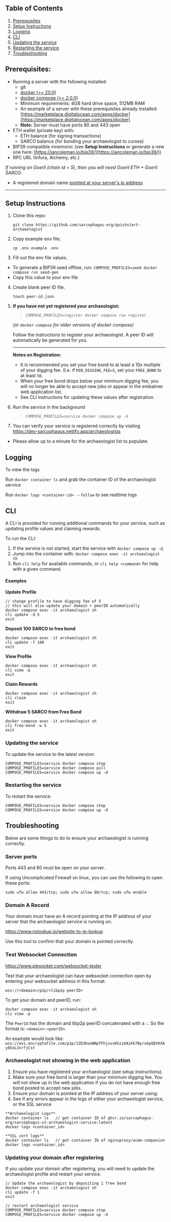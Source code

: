 
## Table of Contents
1. [Prerequisites](#prerequisites)
2. [Setup Instructions](#setup-instructions)
3. [Logging](#logging)
4. [CLI](#cli)
5. [Updating the service](#updating-the-service)
6. [Restarting the service](#restarting-the-service)
7. [Troubleshooting](#troubleshooting)

## Prerequisites:
- Running a server with the following installed:
  - git
  - [docker (>= 20.0)](https://www.simplilearn.com/tutorials/docker-tutorial/how-to-install-docker-on-ubuntu)
  - [docker compose (>= 2.0.0)](https://docs.docker.com/compose/install/linux/#install-the-plugin-manually)
  - Minimum requirements: 4GB hard drive space, 512MB RAM
  - An example of a server with these prerequisites already installed: [https://marketplace.digitalocean.com/apps/docker](https://marketplace.digitalocean.com/apps/docker)
  - **Note:** Server must have ports 80 and 443 open
- ETH wallet (private key) with:
  - ETH balance (for signing transactions)
  - SARCO balance (for bonding your archaeologist to curses)
- BIP39 compatible mnemonic (see **Setup Instructions** or generate a new one here: [https://iancoleman.io/bip39/](https://iancoleman.io/bip39/))
- RPC URL (Infura, Alchemy, etc.)

_If running on Goerli (chain id = 5), then you will need Goerli ETH + Goerli SARCO._

- A registered domain name [pointed at your server's ip address](https://www.servers.com/support/knowledge/dedicated-servers/how-to-point-your-domain-name-to-dedicated-servers-ip-address#:~:text=To%20point%20your%20domain%20name%20to%20your%20dedicated%20server's%20public,on%20the%20domain's%20name%20servers.) 
---

## Setup Instructions

1. Clone this repo:

   `git clone https://github.com/sarcophagus-org/quickstart-archaeologist`

2. Copy example env file.

   `cp .env.example .env`

3. Fill out the env file values.
- To generate a BIP39 seed offline, run: `COMPOSE_PROFILES=seed docker compose run seed-gen`
- Copy this value to your env file

4. Create blank peer ID file.

   `touch peer-id.json`

5. **If you have not yet registered your archaeologist:**

   > `COMPOSE_PROFILES=register docker compose run register`  
   
   _(or `docker-compose` for older versions of docker compose)_

   Follow the instructions to register your archaeologist. A peer ID will automatically be generated for you.

   ---
   
   **Notes on Registration:**
   - It is recommended you set your free bond to at least a 10x multiple of your digging fee. (I.e. if `MIN_DIGGING_FEE=5`, set your `FREE_BOND` to at least `50`.
   - When your free bond drops below your minimum digging fee, you will no longer be able to accept new jobs or appear in the embalmer web application list.
   - See CLI instructions for updating these values after registration.

6. Run the service in the background

   > `COMPOSE_PROFILES=service docker compose up -d`
   
7. You can verify your service is registered correctly by visiting https://dev-sarcophagus.netlify.app/archaeologists
- Please allow up to a minute for the archaeologist list to populate.

## Logging
To view the logs

Run `docker container ls` and grab the container ID of the archaeologist service

Run `docker logs <container-id> --follow` to see realtime logs

## CLI
A CLI is provided for running additional commands for your service, such as updating profile values and claiming rewards.

To run the CLI: 
1. If the service is not started, start the service with `docker compose up -d`,
2. Jump into the container with: `docker compose exec -it archaeologist sh`
3. Run `cli help` for available commands, or `cli help <command>` for help with a given command.

#### Examples
**Update Profile**
```
// change profile to have digging fee of 5
// this will also update your domain + peerID automatically
docker compose exec -it archaeologist sh
cli update -d 5
exit
```

**Deposit 100 SARCO to free bond**
```
docker compose exec -it archaeologist sh
cli update -f 100
exit
```

**View Profile**
```
docker compose exec -it archaeologist sh
cli view -p
exit
```

**Claim Rewards**
```
docker compose exec -it archaeologist sh
cli claim
exit
```

**Withdraw 5 SARCO from Free Bond**
```
docker compose exec -it archaeologist sh
cli free-bond -w 5
exit
```

### Updating the service
To update the service to the latest version:<br>
```
COMPOSE_PROFILES=service docker compose stop
COMPOSE_PROFILES=service docker compose pull
COMPOSE_PROFILES=service docker compose up -d
```

### Restarting the service
To restart the service:<br>
```
COMPOSE_PROFILES=service docker compose stop
COMPOSE_PROFILES=service docker compose up -d
```

## Troubleshooting
Below are some things to do to ensure your archaeologist is running correctly.

### Server ports
Ports 443 and 80 must be open on your server.

If using Uncomplicated Firewall on linux, you can use the following to open these ports:
```
sudo ufw allow 443/tcp; sudo ufw allow 80/tcp; sudo ufw enable
```

### Domain A Record
Your domain must have an A record pointing at the IP address of your server that the archaeologist service is running on.

https://www.nslookup.io/website-to-ip-lookup

Use this tool to confirm that your domain is pointed correctly.

### Test Websocket Connection
https://www.piesocket.com/websocket-tester

Test that your archaeologist can have websocket connection open by entering your websocket address in this format:

`wss://<domain>/p2p/<libp2p peerID>`

To get your domain and peerID, run:

```
docker compose exec -it archaeologist sh
cli view -p
```

The `PeerId` has the domain and libp2p peerID concatenated with a `:`. So the format is: `<domain>:<peerID>`.

An example would look like:
`wss://wss.encryptafile.com/p2p/12D3KooWNpTFhjxvvKhzi6AiKk7ByroGpQ8YKXAy85oLJnrfjCst`


### Archaeologist not showing in the web application
1. Ensure you have registered your archaeologist (see setup instructions). 
2. Make sure your free bond is larger than your minimum digging fee. You will not show up in the web application if you do not have enough free bond posted to accept new jobs.
3. Ensure your domain is pointed at the IP address of your server using: 
4. See if any errors appear in the logs of either your archaeologist service, or the SSL service

```
**Archaeologist Logs**
docker container ls   // get container ID of ghcr.io/sarcophagus-org/sarcophagus-v2-archaeologist-service:latest
docker logs <container_id>
```

```
**SSL cert logs**
docker container ls   // get container ID of nginxproxy/acme-companion
docker logs <container_id>
```

### Updating your domain after registering
If you update your domain after registering, you will need to update the archaeologist profile and restart your service.

```
// Update the archaeologist by depositing 1 free bond
docker compose exec -it archaeologist sh
cli update -f 1
exit

// restart archaeologist service
COMPOSE_PROFILES=service docker compose stop
COMPOSE_PROFILES=service docker compose up -d
```
